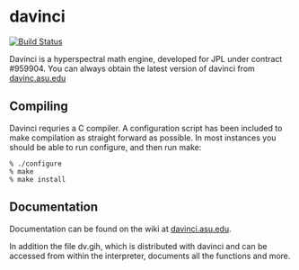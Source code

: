 davinci
=======

[![Build Status](https://travis-ci.org/robwink/davinci.svg?branch=master)](https://travis-ci.org/robwink/davinci)

Davinci is a hyperspectral math engine, developed for JPL under
contract #959904.  You can always obtain the latest version of davinci from
[davinc.asu.edu](davinci.asu.edu)

## Compiling
Davinci requries a C compiler.  A configuration script has been
included to make compilation as straight forward as possible.  In
most instances you should be able to run configure, and then run make:

	% ./configure
	% make
	% make install


## Documentation
Documentation can be found on the wiki at [davinci.asu.edu](davinci.asu.edu).

In addition the file dv.gih, which is distributed with davinci and can be
accessed from within the interpreter, documents all the functions and more.

